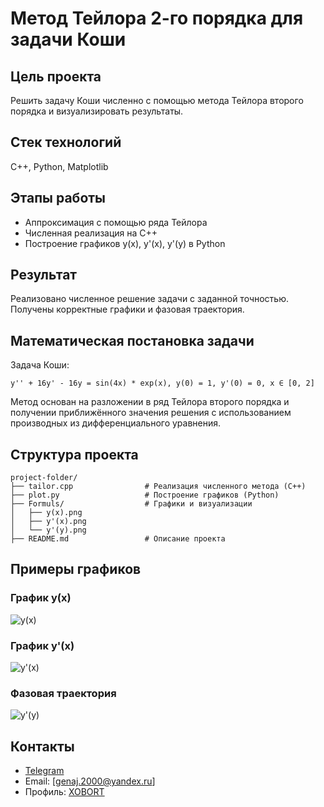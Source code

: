 # Метод Тейлора 2-го порядка для задачи Коши

## Цель проекта
Решить задачу Коши численно с помощью метода Тейлора второго порядка и визуализировать результаты.

## Стек технологий
C++, Python, Matplotlib

## Этапы работы
- Аппроксимация с помощью ряда Тейлора
- Численная реализация на C++
- Построение графиков y(x), y'(x), y'(y) в Python

## Результат
Реализовано численное решение задачи с заданной точностью. Получены корректные графики и фазовая траектория.

## Математическая постановка задачи

Задача Коши:

```
y'' + 16y' - 16y = sin(4x) * exp(x), y(0) = 1, y'(0) = 0, x ∈ [0, 2]
```

Метод основан на разложении в ряд Тейлора второго порядка и получении приближённого значения решения с использованием производных из дифференциального уравнения.

## Структура проекта
```
project-folder/
├── tailor.cpp                # Реализация численного метода (C++)
├── plot.py                   # Построение графиков (Python)
├── Formuls/                  # Графики и визуализации
│   ├── y(x).png
│   ├── y'(x).png
│   └── y'(y).png
├── README.md                 # Описание проекта
```

## Примеры графиков

### График y(x)
![y(x)](Formuls/y(x).png)

### График y'(x)
![y'(x)](Formuls/y'(x).png)

### Фазовая траектория
![y'(y)](Formuls/y'(y).png)

## Контакты

- [Telegram](https://t.me/Xobortz)
- Email: [genaj.2000@yandex.ru]  
- Профиль: [XOBORT](https://github.com/XOBORT)
